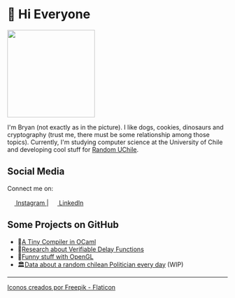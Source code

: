 # 👋 Hi Everyone
<img src="https://miro.medium.com/max/625/1*C-zXmTMHObZWyZBUbdruGg.jpeg" style='width: 200px;' />

I'm Bryan (not exactly as in the picture). I like dogs, cookies, dinosaurs and cryptography (trust me, there must be some relationship among those topics).
Currently, I'm studying computer science at the University of Chile and developing cool stuff for [Random UChile](https://random.uchile.cl/).

## Social Media
Connect me on:

<a href="https://www.instagram.com/bryawnie/"> <img src="https://cdn-icons-png.flaticon.com/512/2111/2111463.png" style='width: 16px;' /> Instagram </a>
| 
<a href="https://linkedin.com/in/bryortizp"> <img src="https://cdn-icons-png.flaticon.com/512/174/174857.png" style='width: 16px;' /> LinkedIn </a>

## Some Projects on GitHub
- 🐫[A Tiny Compiler in OCaml](https://github.com/bryawnie/tiny-compiler)
- 📖[Research about Verifiable Delay Functions](https://github.com/clcert/vdf/wiki)
- 👾[Funny stuff with OpenGL](https://github.com/bryawnie/Py3OpenGL)
- 🏛️[Data about a random chilean Politician every day](https://github.com/bryawnie/DiputadoDelDia) (WIP)

<!---
bryawnie/bryawnie is a ✨ special ✨ repository because its `README.md` (this file) appears on your GitHub profile.
You can click the Preview link to take a look at your changes.
--->
---

<a href="https://www.flaticon.es/" title="iconos">Iconos creados por Freepik - Flaticon</a>
